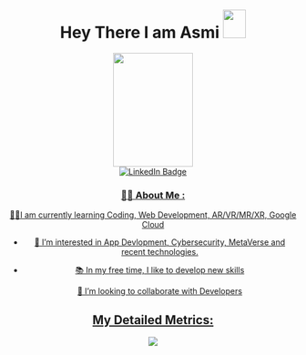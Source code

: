 <div id="header" align="center">  
<h1>
Hey There I am Asmi
<img src="https://media0.giphy.com/media/w1OBpBd7kJqHrJnJ13/giphy.gif?cid=ecf05e4764u2rz802v8hbkh1rm0mh764ox5vibuhem67l7jn&rid=giphy.gif&ct=s" width="40px" height="50px"/>
  </h1>
  <div id="header" align="center">
    <img src="https://media2.giphy.com/media/rsUGLKwgSvSxmq1VrZ/giphy.gif?cid=ecf05e47jdi1xz2su21ar3l40s5trd62evvmcm5280sznsoo&rid=giphy.gif&ct=s" width="140px" height="200px"/>
  </div>
  <div id="header" align="center">
  <div id="badges">
    <a href="https://www.linkedin.com/in/asmi-agarwal-720533100/">
      <img src="https://img.shields.io/badge/LinkedIn-blue?style=for-the-badge&logo=linkedin&logoColor=white" alt="LinkedIn Badge"/>
      </div>
    <img src="https://komarev.com/ghpvc/?username=asmiagarwal&style=flat-square&color=blue" alt=""/>
  </div>
   
    
### 👩‍💻 About Me :
  🧑‍💻I am currently learning Coding, Web Development, AR/VR/MR/XR, Google Cloud 

- :seedling: I’m interested in  App Devlopment, Cybersecurity, MetaVerse and recent technologies.

- 📚 In my free time, I like to develop new skills 
    
    💞️ I’m looking to collaborate with Developers 
    
    
## My Detailed Metrics:
    
<img src="https://metrics.lecoq.io/AsmiAgarwal?template=classic&activity=1&followup=1&languages=1&lines=1&people=1&activity.limit=5&activity.days=14&activity.filter=all&activity.visibility=all&activity.timestamps=false&languages.colors=github&languages.threshold=0%25&people.limit=28&people.size=28&people.types=followers%2C%20following&people.identicons=true&people.shuffle=true&config.timezone=Asia%2FCalcutta&config.twemoji=true"/>
